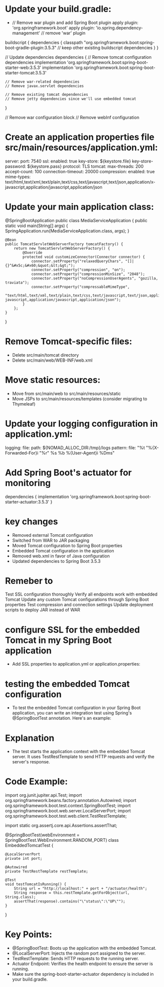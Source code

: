 #  Update your build.gradle:
* // Remove war plugin and add Spring Boot plugin
apply plugin: 'org.springframework.boot'
apply plugin: 'io.spring.dependency-management'
// remove 'war' plugin

buildscript {
    dependencies {
        classpath "org.springframework.boot:spring-boot-gradle-plugin:3.5.3"
        // keep other existing buildscript dependencies
    }
}

// Update dependencies
dependencies {
    // Remove tomcat configuration dependencies
    implementation 'org.springframework.boot:spring-boot-starter-web:3.5.3'
    implementation 'org.springframework.boot:spring-boot-starter-tomcat:3.5.3'
    
    // Remove war-related dependencies
    // Remove javax.servlet dependencies
    
    // Remove existing tomcat dependencies
    // Remove jetty dependencies since we'll use embedded tomcat
}

// Remove war configuration block
// Remove webInf configuration

# Create an application properties file src/main/resources/application.yml:
server:
  port: 7540
  ssl:
    enabled: true
    key-store: ${keystore.file}
    key-store-password: ${keystore.pass}
    protocol: TLS
  tomcat:
    max-threads: 200
    accept-count: 100
    connection-timeout: 20000
    compression:
      enabled: true
      mime-types: text/html,text/xml,text/plain,text/css,text/javascript,text/json,application/x-javascript,application/javascript,application/json


 # Update your main application class:
@SpringBootApplication
public class MediaServiceApplication {
    public static void main(String[] args) {
        SpringApplication.run(MediaServiceApplication.class, args);
    }

    @Bean
    public TomcatServletWebServerFactory tomcatFactory() {
        return new TomcatServletWebServerFactory() {
            @Override
            protected void customizeConnector(Connector connector) {
                connector.setProperty("relaxedQueryChars", "[]|{}^&#x5c;&#x60;&quot;&lt;&gt;");
                connector.setProperty("compression", "on");
                connector.setProperty("compressionMinSize", "2048");
                connector.setProperty("noCompressionUserAgents", "gozilla, traviata");
                connector.setProperty("compressableMimeType", 
                    "text/html,text/xml,text/plain,text/css,text/javascript,text/json,application/x-javascript,application/javascript,application/json");
            }
        };
    }
}

# Remove Tomcat-specific files:
* Delete src/main/tomcat directory
* Delete src/main/web/WEB-INF/web.xml

# Move static resources:
* Move from src/main/web to src/main/resources/static
* Move JSPs to src/main/resources/templates (consider migrating to Thymeleaf)

# Update your logging configuration in application.yml:
logging:
  file:
    path: ${NOMAD_ALLOC_DIR:/tmp}/logs
  pattern:
    file: "%t \"%{X-Forwarded-For}i \"%r\" %s %b %{User-Agent}i %Dms"

# Add Spring Boot's actuator for monitoring
dependencies {
    implementation 'org.springframework.boot:spring-boot-starter-actuator:3.5.3'
}

# key changes
* Removed external Tomcat configuration
* Switched from WAR to JAR packaging
* Moved Tomcat configuration to Spring Boot properties
* Embedded Tomcat configuration in the application
* Removed web.xml in favor of Java configuration
* Updated dependencies to Spring Boot 3.5.3


# Remeber to
Test SSL configuration thoroughly
Verify all endpoints work with embedded Tomcat
Update any custom Tomcat configurations through Spring Boot properties
Test compression and connection settings
Update deployment scripts to deploy JAR instead of WAR

# configure SSL for the embedded Tomcat in my Spring Boot application
* Add SSL properties to application.yml or application.properties:

# testing the embedded Tomcat configuration
* To test the embedded Tomcat configuration in your Spring Boot application, you can write an integration test using Spring's @SpringBootTest annotation. Here's an example:
# Explanation
* The test starts the application context with the embedded Tomcat server.
It uses TestRestTemplate to send HTTP requests and verify the server's response.

# Code Example:
import org.junit.jupiter.api.Test;
import org.springframework.beans.factory.annotation.Autowired;
import org.springframework.boot.test.context.SpringBootTest;
import org.springframework.boot.web.server.LocalServerPort;
import org.springframework.boot.test.web.client.TestRestTemplate;

import static org.assertj.core.api.Assertions.assertThat;

@SpringBootTest(webEnvironment = SpringBootTest.WebEnvironment.RANDOM_PORT)
class EmbeddedTomcatTest {

    @LocalServerPort
    private int port;

    @Autowired
    private TestRestTemplate restTemplate;

    @Test
    void testTomcatIsRunning() {
        String url = "http://localhost:" + port + "/actuator/health";
        String response = this.restTemplate.getForObject(url, String.class);
        assertThat(response).contains("\"status\":\"UP\"");
    }
}

# Key Points:
* @SpringBootTest: Boots up the application with the embedded Tomcat.
* @LocalServerPort: Injects the random port assigned to the server.
* TestRestTemplate: Sends HTTP requests to the running server.
* Actuator Endpoint: Verifies the health endpoint to ensure the server is running.
* Make sure the spring-boot-starter-actuator dependency is included in your build.gradle.




 
